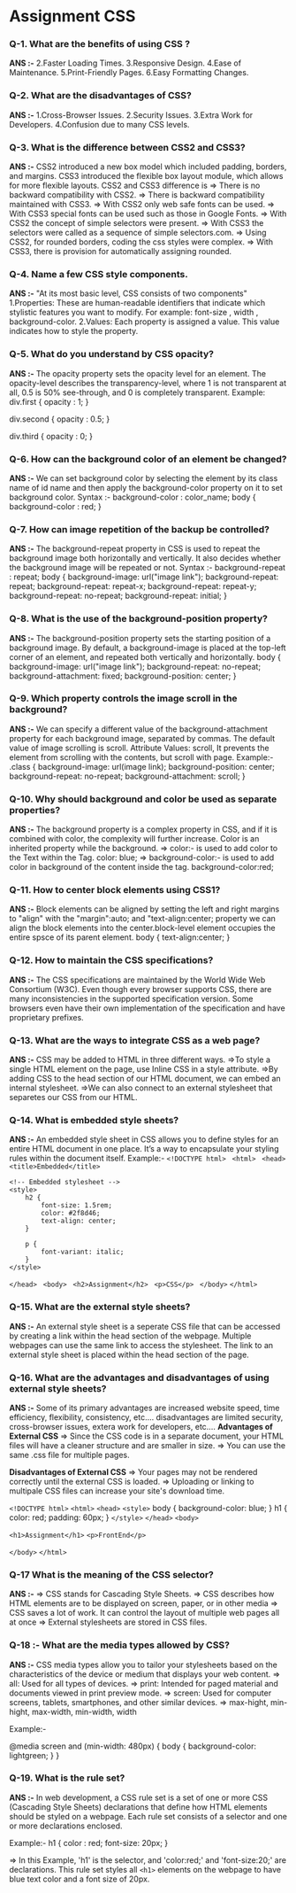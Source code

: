 # Assignment CSS 

### **Q-1.**   What are the benefits of using CSS ?

**ANS :-** 
        2.Faster Loading Times.
        3.Responsive Design.
        4.Ease of Maintenance.
        5.Print-Friendly Pages.
        6.Easy Formatting Changes.

### **Q-2.**     What are the disadvantages of CSS?

**ANS :-**
        1.Cross-Browser Issues.
        2.Security Issues.
        3.Extra Work for Developers.
        4.Confusion due to many CSS levels.

### **Q-3.**     What is the difference between CSS2 and CSS3?

**ANS :-**
        CSS2 introduced a new box model which included padding, borders, and margins. CSS3 introduced the flexible box layout module, which allows for more flexible layouts.
        CSS2 and CSS3 difference is
        => There is no backward compatibility with CSS2.
        => There is backward compatibility maintained with CSS3.
        => With CSS2 only web safe fonts can be used.
        => With CSS3 special fonts can be used such as those in Google Fonts.
        => With CSS2 the concept of simple selectors were present.
        => With CSS3 the selectors were called as a sequence of simple selectors.com.
        => Using CSS2, for rounded borders, coding the css styles were complex.
        => With CSS3, there is provision for automatically assigning rounded.


### **Q-4.**     Name a few CSS style components.

**ANS :-** "At its most basic level, CSS consists of two components"
        1.Properties: These are human-readable identifiers that indicate which stylistic features you want to modify. For example: font-size , width , background-color.
        2.Values: Each property is assigned a value. This value indicates how to style the property.

### **Q-5.**     What do you understand by CSS opacity?

**ANS :-** The opacity property sets the opacity level for an  element. The opacity-level describes the transparency-level, where 1 is not transparent at all, 0.5 is 50% see-through, and 0 is completely transparent.
Example: 
div.first {
        opacity : 1;
}

div.second {
        opacity : 0.5;
}

div.third {
        opacity : 0;
}

### **Q-6.**     How can the background color of an element be changed?

**ANS :-** We can set background color by selecting the element by its class name of id name and then apply the background-color property on it to set background color.
Syntax :- background-color : color_name;
body {
        background-color : red;
}

### **Q-7.**     How can image repetition of the backup be controlled?

**ANS :-** The background-repeat property in CSS is used to repeat the background image both horizontally and vertically. It also decides whether the background image will be repeated or not.
Syntax :- background-repeat : repeat;
body {
        background-image: url("image link");
        background-repeat: repeat;
        background-repeat: repeat-x;
        background-repeat: repeat-y;
        background-repeat: no-repeat;
        background-repeat: initial;
}

### **Q-8.**     What is the use of the background-position property?

**ANS :-** The background-position property sets the starting position of a background image. By default, a background-image is placed at the top-left corner of an element, and repeated both vertically and horizontally.
body {
        background-image: url("image link");
        background-repeat: no-repeat;
        background-attachment: fixed;
        background-position: center;
}

### **Q-9.**     Which property controls the image scroll in the background?

**ANS :-** We can specify a different value of the background-attachment property for each background image, separated by commas. The default value of image scrolling is scroll. Attribute Values: scroll, It prevents the element from scrolling with the contents, but scroll with page.
Example:-
.class {
        background-image: url(image link);
        background-position: center;
        background-repeat: no-repeat;
        background-attachment: scroll;
}

### **Q-10.**    Why should background and color be used as separate properties?

**ANS :-** The background property is a complex property in CSS, and if it is combined with color, the complexity will further increase. Color is an inherited property while the background.
=> color:- is used to add color to the Text within the Tag. color: blue;
=> background-color:- is used to add color in background of the content inside the tag.
background-color:red;

### **Q-11.**    How to center block elements using CSS1?

**ANS :-** Block elements can be aligned by setting the left and right margins to "align" with the "margin":auto; and "text-align:center; property we can align the block elements into the center.block-level element occupies the entire spsce of its parent element.
body {
        text-align:center;
}

### **Q-12.**    How to maintain the CSS specifications?

**ANS :-** The CSS specifications are maintained by the World Wide Web Consortium (W3C). Even though every browser supports CSS, there are many inconsistencies in the supported specification version. Some browsers even have their own implementation of the specification and have proprietary prefixes.



### **Q-13.**   What are the ways to integrate CSS as a web page?

**ANS :-**      CSS may be added to HTML in three different ways.
 =>To style a single HTML element on the page, use Inline CSS in a style attribute. 
=>By adding CSS to the head section of our HTML document, we can embed an internal stylesheet.
=>We can also connect to an external stylesheet that separetes our CSS from our HTML.

### **Q-14.**   What is embedded style sheets?

**ANS :-**      An embedded style sheet in CSS allows you to define styles for an entire HTML document in one place. It’s a way to encapsulate your styling rules within the document itself.
Example:-
``<!DOCTYPE html> ``
``<html> ``
``<head> ``
    ``<title>Embedded</title> ``
      
    <!-- Embedded stylesheet -->
    <style> 
        h2 { 
            font-size: 1.5rem; 
            color: #2f8d46; 
            text-align: center; 
        } 
  
        p { 
            font-variant: italic; 
        } 
    </style> 
``</head> ``
``<body> ``
    ``<h2>Assignment</h2> ``
    ``<p>CSS</p> ``
``</body>`` 
``</html>`` 

### **Q-15.**   What are the external style sheets?

**ANS :-**      An external style sheet is a seperate CSS file that can be accessed by creating a link within the head section of the webpage. Multiple webpages can use the same link to access the stylesheet. The link to an external style sheet is placed within the head section of the page.

### **Q-16.**   What are the advantages and disadvantages of using external style sheets? 

**ANS :-**      Some of its primary advantages are increased website speed, time efficiency, flexibility, consistency, etc....
disadvantages are limited security, cross-browser issues, extera work for developers, etc....
**Advantages of External CSS**
=> Since the CSS code is in a separate document, your HTML files will have a cleaner structure and are smaller in size.
=> You can use the same .css file for multiple pages.

**Disadvantages of External CSS**
=> Your pages may not be rendered correctly until the external CSS is loaded.
=> Uploading or linking to multipale CSS files can increase your site's download time.

``<!DOCTYPE html>``
``<html>``
``<head>``
``<style>``
body {
    background-color: blue;
}
h1 {
    color: red;
    padding: 60px;
} 
``</style>``
``</head>``
``<body>``

``<h1>Assignment</h1>``
``<p>FrontEnd</p>``

``</body>``
``</html>``

### **Q-17**    What is the meaning of the CSS selector?

**ANS :-**      => CSS stands for Cascading Style Sheets.
=> CSS describes how HTML elements are to be displayed on screen, paper, or in other media
=> CSS saves a lot of work. It can control the layout of multiple web pages all at once
=> External stylesheets are stored in CSS files.


### **Q-18 :-** What are the media types allowed by CSS?

**ANS :-**    CSS media types allow you to tailor your stylesheets based on the characteristics of the device or medium that displays your web content.
=> all: Used for all types of devices.
=> print: Intended for paged material and documents viewed in print preview mode.
=> screen: Used for computer screens, tablets, smartphones, and other similar devices.
=> max-hight, min-hight, max-width, min-width, width

Example:-

@media screen and (min-width: 480px) {
  body {
    background-color: lightgreen;
  }
}

### **Q-19.**   What is the rule set?

**ANS :-**  In web development, a CSS rule set is a set of one or more CSS (Cascading Style Sheets) declarations that define how HTML elements should be styled on a webpage. Each rule set consists of a selector and one or more declarations enclosed.

Example:- h1 {
        color : red;
        font-size: 20px;
}

=> In this Example, 'h1' is the selector, and 'color:red;' and 'font-size:20;' are declarations. This rule set styles all `<h1>` elements on the webpage to have blue text color and a font size of 20px.